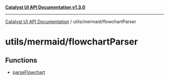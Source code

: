 [**Catalyst UI API Documentation v1.3.0**](../../../README.md)

---

[Catalyst UI API Documentation](../../../README.md) / utils/mermaid/flowchartParser

# utils/mermaid/flowchartParser

## Functions

- [parseFlowchart](functions/parseFlowchart.md)
